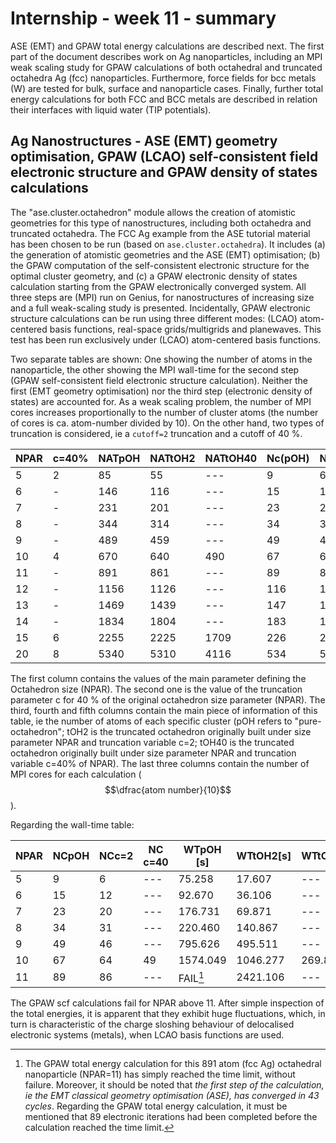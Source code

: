 
# Internship - week 11 - summary

 ASE (EMT) and GPAW total energy calculations are described next. The first part of the document describes work on Ag nanoparticles, including an MPI weak scaling study for GPAW calculations of both octahedral and truncated octahedra Ag (fcc) nanoparticles. Furthermore, force fields for bcc metals (W) are tested for bulk, surface and nanoparticle cases. Finally, further total energy calculations for both FCC and BCC metals are described in relation their interfaces with liquid water (TIP potentials).
 
## Ag Nanostructures - ASE (EMT) geometry optimisation, GPAW (LCAO) self-consistent field electronic structure and GPAW density of states calculations

The "ase.cluster.octahedron" module allows the creation of atomistic geometries for this type of nanostructures, including both octahedra and truncated octahedra. The FCC Ag example from the ASE tutorial material has been chosen to be run (based on `ase.cluster.octahedra`). It includes (a) the generation of atomistic geometries and the ASE (EMT) optimisation; (b) the GPAW computation of the self-consistent electronic structure for the optimal cluster geometry, and (c) a GPAW electronic density of states calculation starting from the GPAW electronically converged system. All three steps are (MPI) run on Genius, for nanostructures of increasing size and a full weak-scaling study is presented. Incidentally, GPAW electronic structure calculations can be run using three different modes: (LCAO) atom-centered basis functions, real-space grids/multigrids and planewaves. This test has been run exclusively under (LCAO) atom-centered basis functions.

Two separate tables are shown: One showing the number of atoms in the nanoparticle, the other showing the MPI wall-time for the second step (GPAW self-consistent field electronic structure calculation). Neither the first (EMT geometry optimisation) nor the third step (electronic density of states) are accounted for. As a weak scaling problem, the number of MPI cores increases proportionally to the number of cluster atoms (the number of cores is ca. atom-number divided by 10). On the other hand, two types of truncation is considered, ie a `cutoff=2` truncation and a cutoff of 40 %.

|NPAR|c=40%|NATpOH|NATtOH2|NATtOH40|Nc(pOH)|Nc(c=2)|Nc(c=40)|
|----|-----|------|-------|--------|-------|-------|--------|
|5   |  2  |85    |    55 |   ---  |     9 |     6 |     -- |
|6   |  -  |146   |   116 |   ---  |    15 |    12 |     -- |
|7   |  -  |231   |   201 |   ---  |    23 |    20 |     -- |
|8   |  -  |344   |   314 |   ---  |    34 |    31 |     -- |
|9   |  -  |489   |   459 |   ---  |    49 |    46 |     -- |
|10  |  4  |670   |   640 |   490  |    67 |    64 |     49 |
|11  |  -  |891   |   861 |   ---  |    89 |    86 |     -- |
|12  |  -  |1156  |  1126 |   ---  |   116 |   113 |     -- |
|13  |  -  |1469  |  1439 |   ---  |   147 |   144 |     -- |
|14  |  -  |1834  |  1804 |   ---  |   183 |   180 |     -- |
|15  |  6  |2255  |  2225 |  1709  |   226 |   223 |    171 |
|20  |  8  |5340  |  5310 |  4116  |   534 |   531 |    412 |

The first column contains the values of the main parameter defining the Octahedron size (NPAR). The second one is the value of the truncation parameter c for 40 % of the original octahedron size parameter (NPAR).
The third, fourth and fifth columns contain the main piece of information of this table, ie the number of atoms of each specific cluster (pOH refers to "pure-octahedron"; tOH2 is the truncated octahedron originally built under size parameter NPAR and truncation variable c=2; tOH40 is the truncated octahedron originally built under size parameter NPAR and truncation variable c=40% of NPAR). The last three columns contain the number of MPI cores for each calculation ($$\dfrac{atom number}{10}$$).

 Regarding the wall-time table:
 
|NPAR|NCpOH|NCc=2|NC c=40|WTpOH [s]|WTtOH2[s]|WTtOH40  |
|----|-----|-----|-------|---------|---------|---------|
|5   |9    |6    |   --- |75.258   |17.607   |  ---    |
|6   |15   |12   |   --- |92.670   |36.106   |  ---    |
|7   |23   |20   |   --- |176.731  |69.871   |  ---    |
|8   |34   |31   |   --- |220.460  |140.867  |  ---    |
|9   |49   |46   |   --- |795.626  |495.511  |  ---    |
|10  |67   |64   |    49 |1574.049 |1046.277 |269.801  |
|11  |89   |86   |   --- |FAIL[^1] |2421.106 |  ---    |

[^1]: The GPAW total energy calculation for this 891 atom (fcc Ag) octahedral nanoparticle (NPAR=11) has simply reached the time limit, without failure. Moreover, it should be noted that *the first step of the calculation, ie the EMT classical geometry optimisation (ASE), has converged in 43 cycles*. Regarding the GPAW total energy calculation, it must be mentioned that 89 electronic iterations had been completed before the calculation reached the time limit.

The GPAW scf calculations fail for NPAR above 11. After simple inspection of the total energies, it is apparent that they exhibit huge fluctuations, which, in turn is characteristic of the charge sloshing behaviour of delocalised electronic systems (metals), when LCAO basis functions are used.
